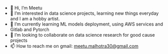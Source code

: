 - 👋 Hi, I’m Meetu
- 👀 I’m interested in data science projects, learning new things everyday and I am a hobby artist.
- 🌱 I’m currently learning ML models deployment, using AWS services and Gitlab and Pytorch
- 💞️ I’m looking to collaborate on data science research for good cause projects
- 📫 How to reach me on gmail: meetu.malhotra30@gmail.com

<!---
meetu30/meetu30 is a ✨ special ✨ repository because its `README.md` (this file) appears on your GitHub profile.
You can click the Preview link to take a look at your changes.
--->
